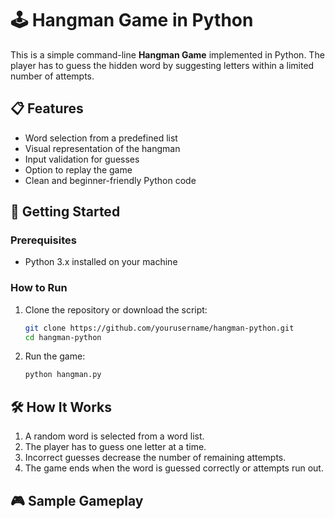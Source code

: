 # 🕹️ Hangman Game in Python

This is a simple command-line **Hangman Game** implemented in Python. The player has to guess the hidden word by suggesting letters within a limited number of attempts.

## 📋 Features

- Word selection from a predefined list
- Visual representation of the hangman
- Input validation for guesses
- Option to replay the game
- Clean and beginner-friendly Python code

## 🚀 Getting Started

### Prerequisites

- Python 3.x installed on your machine

### How to Run

1. Clone the repository or download the script:
    ```bash
    git clone https://github.com/yourusername/hangman-python.git
    cd hangman-python
    ```

2. Run the game:
    ```bash
    python hangman.py
    ```

## 🛠️ How It Works

1. A random word is selected from a word list.
2. The player has to guess one letter at a time.
3. Incorrect guesses decrease the number of remaining attempts.
4. The game ends when the word is guessed correctly or attempts run out.

## 🎮 Sample Gameplay

